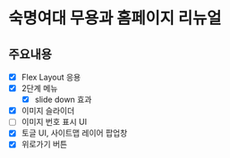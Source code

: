 # 숙명여대 무용과 홈페이지 리뉴얼

## 주요내용
- [x] Flex Layout 응용
- [x] 2단계 메뉴
  - [x] slide down 효과
- [x] 이미지 슬라이더
- [ ] 이미지 번호 표시 UI
- [x] 토글 UI, 사이트맵 레이어 팝업창
- [x] 위로가기 버튼
